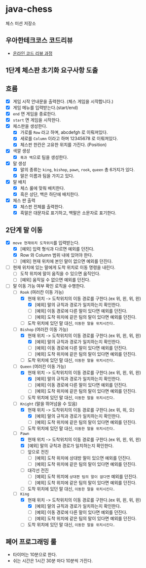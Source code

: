 # java-chess

체스 미션 저장소

## 우아한테크코스 코드리뷰

- [온라인 코드 리뷰 과정](https://github.com/woowacourse/woowacourse-docs/blob/master/maincourse/README.md)

## 1단계 체스판 초기화 요구사항 도출

## 흐름

- [x]  게임 시작 안내문을 출력한다. (체스 게임을 시작합니다.)
- [x]  게임 메뉴를 입력받는다.(start/end)
- [x] `end` 면 게임을 종료한다.
- [x] `start` 면 게임을 시작한다.
- [x] 체스판을 생성한다.
    - [x] 가로를 `Row` 라고 하며, abcdefgh 로 이뤄져있다.
    - [x]  세로를 `Column` 이라고 하며 12345678 로 이뤄져있다.
    - [x] 체스판 한칸은 고유한 위치를 가진다. (Position)
- [x] 색깔 생성
    - [x] `흑과 백`으로 팀을 생성한다.
- [x] 말 생성
    - [x] 말의 종류는 `king`, `bishop`, `pawn`, `rook`, `queen` 총 6가지가 있다.
    - [x] 말은 이름과 팀을 가지고 있다.
- [x] 말 배치
    - [x] 체스 룰에 맞춰 배치한다.
    - [x] 흑은 상단, 백은 하단에 배치한다.
- [x] 체스 판 출력
    - [x] 체스판 전체를 출력한다.
    - [x] 흑말은 대문자로 표기하고, 백말은 소문자로 표기한다.

## 2단계 말 이동

- [x] `move 현재위치 도착위치`를 입력받는다.
    - [x] [예외] 입력 형식과 다르면 예외를 던진다.
    - [x] Row 와 Column 범위 내에 있어야 한다.
    - [ ] [예외] 현재 위치에 본인 말이 없으면 예외를 던진다.
- [ ] 현재 위치에 있는 말에게 도착 위치로 이동 명령을 내린다.
    - [ ] 도착 위치에 말이 움직을 수 있으면 움직인다.
    - [ ] [예외] 움직일 수 없으면 예외를 던진다.
- [ ] 말 이동 가능 여부 확인 로직을 수행한다.
    - [ ] `Rook` (여러칸 이동 가능)
        - [x] 현재 위치 -> 도착위치의 이동 경로를 구한다.(ex 위, 왼, 위, 왼)
            - [x] [예외] 말의 규칙과 경로가 일치하는지 확인한다.
            - [ ] [예외] 이동 경로에 다른 말이 있다면 예외를 던진다.
            - [ ] [예외] 도착 위치에 같은 팀의 말이 있다면 예외를 던진다.
        - [ ] 도착 위치에 있던 말 대신, `이동한 말을 위치시킨다.`
    - [ ] `Bishop` (여러칸 이동 가능)
        - [x] 현재 위치 -> 도착위치의 이동 경로를 구한다.(ex 위, 왼, 위, 왼)
            - [x] [예외] 말의 규칙과 경로가 일치하는지 확인한다.
            - [ ] [예외] 이동 경로에 다른 말이 있다면 예외를 던진다.
            - [ ] [예외] 도착 위치에 같은 팀의 말이 있다면 예외를 던진다.
        - [ ] 도착 위치에 있던 말 대신, `이동한 말을 위치시킨다.`
    - [ ] `Queen` (여러칸 이동 가능)
        - [x] 현재 위치 -> 도착위치의 이동 경로를 구한다.(ex 위, 왼, 위, 왼)
            - [x] [예외] 말의 규칙과 경로가 일치하는지 확인한다.
            - [ ] [예외] 이동 경로에 다른 말이 있다면 예외를 던진다.
            - [ ] [예외] 도착 위치에 같은 팀의 말이 있다면 예외를 던진다.
        - [ ] 도착 위치에 있던 말 대신, `이동한 말을 위치시킨다.`
    - [ ] `Knight` (말을 뛰어넘을 수 있음)
        - [x] 현재 위치 -> 도착위치의 이동 경로를 구한다.(ex 위, 위, 오)
            - [x] [예외] 말의 규칙과 경로가 일치하는지 확인한다.
            - [ ] [예외] 도착 위치에 같은 팀의 말이 있다면 예외를 던진다.
        - [ ] 도착 위치에 있던 말 대신, `이동한 말을 위치시킨다.`
    - [ ] `Pawn`
        - [x] 현재 위치 -> 도착위치의 이동 경로를 구한다.(ex 위, 왼, 위, 왼)
        - [x] [예외] 말의 규칙과 경로가 일치하는지 확인한다.
        - [ ] 앞으로 전진
            - [ ] [예외] 도착 위치에 상대방 말이 있으면 예외를 던진다.
            - [ ] [예외] 도착 위치에 같은 팀의 말이 있다면 예외를 던진다.
        - [ ] 대각선 전진
            - [ ] [예외] 도착 위치에 `상대편 팀의 말이 없다면` 예외를 던진다.
            - [ ] [예외] 도착 위치에 같은 팀의 말이 있다면 예외를 던진다.
        - [ ] 도착 위치에 있던 말 대신, `이동한 말을 위치시킨다.`
    - [ ] `King`
        - [x] 현재 위치 -> 도착위치의 이동 경로를 구한다.(ex 위, 왼, 위, 왼)
            - [x] [예외] 말의 규칙과 경로가 일치하는지 확인한다.
            - [ ] [예외] 이동 경로에 다른 말이 있다면 예외를 던진다.
            - [ ] [예외] 도착 위치에 같은 팀의 말이 있다면 예외를 던진다.
        - [ ] 도착 위치에 있던 말 대신, `이동한 말을 위치시킨다.`

## 페어 프로그래밍 룰

- 타이머는 10분으로 한다.
- 쉬는 시간은 1시간 30분 마다 10분씩 가진다.
